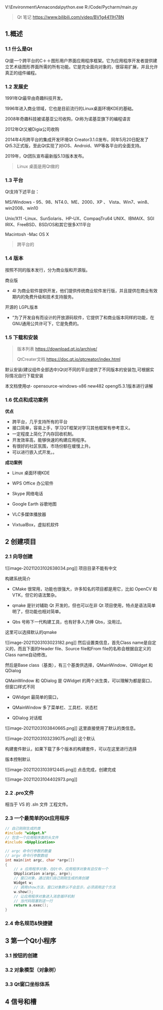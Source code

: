 V:\Environment\Annaconda\python.exe R:/Code/Pycharm/main.py

> Qt 笔记 https://www.bilibili.com/video/BV1g4411H78N



## 1.概述

### 1.1 什么是Qt

Qt是一个跨平台的C＋＋图形用户界面应用程序框架。它为应用程序开发者提供建立艺术级图形界面所需的所有功能。它是完全面向对象的，很容易扩展，并且允许真正的组件编程。

### 1.2 发展史

1991年Qt最早由奇趣科技开发。

1996年进入商业领域，它也是目前流行的Linux桌面环境KDE的基础。

2008年奇趣科技被诺基亚公司收购，Qt称为诺基亚旗下的编程语言

2012年Qt又被Digia公司收购

2014年4月跨平台的集成开发环境Qt Creator3.1.0发布，同年5月20日配发了Qt5.3正式版，至此Qt实现了对iOS、Android、WP等各平台的全面支持。

2019年，Qt团队宣布最新版5.13版本发布。

> Linux 桌面是用Qt做的

### 1.3 平台

Qt支持下述平台：

MS/Windows - 95、98、NT4.0、ME、2000、XP 、 Vista、Win7、win8、win2008、win10

Unix/X11 -Linux、SunSolaris、HP-UX、CompaqTru64 UNIX、IBMAIX、SGI IRIX、FreeBSD、BSD/OS和其它很多X11平台

Macintosh -Mac OS X

> 跨平台的

### 1.4 版本

按照不同的版本发行，分为商业版和开源版。

商业版

- 4I 为商业软件提供开发，他们提供传统商业软件发行版，并且提供在商业有效期内的免费升级和技术支持服务。

开源的 LGPL版本

- “为了开发自有而设计的开放源码软件，它提供了和商业版本同样的功能，在GNU通用公共许可下，它是免费的。

### 1.5 下载和安装

> 版本列表 https://download.qt.io/archive/ 
>
> QtCreater文档 https://doc.qt.io/qtcreator/index.html
>
> 

默认安装(建议组件全部选中)Qt对不同的平台提供了不同版本的安装包,可根据实际情况自行下载安装

本文档使用qt- opensource-windows-x86 new482 opengl5.3.1版本进行讲解

### 1.6 优点和成功案例

**优点**

- 跨平台，几乎支持所有的平台
- 接口简单，容易上手，学习QT框架对学习其他框架有参考意义。
- 一定程度上简化了内存回收机制。
- 开发效率高，能够快速的构建应用程序。
- 有很好的社区氛围，市场份额在缓慢上升。
- 可以进行嵌入式开发。。

**成功案例**

- Linux 桌面环境KDE 

- WPS Office 办公软件
- Skype 网络电话
- Google Earth 谷歌地图
- VLC多媒体播放器
- VixtualBox，虚拟机软件



## 2 创建项目

### 2.1 向导创建

![[image-20211203102638034.png]]
项目目录不能有中文

构建系统简介

- CMake 很常用，功能也很强大，许多知名的项目都是用它，比如 OpenCV 和 VTK，但它的语法繁杂。

- qmake 是针对辅助 Qt 开发的，但也可以在非 Qt 项目使用，特点是语法简单明了，但功能也相对简单。

- Qbs 号称下一代构建工具，也有好多人力捧 Qbs，没用过。

这里可以选择默认的qmake

![[image-20211203103023182.png]]
然后设置类信息，首先Class name是自定义的，而且下面的Header file、Source file和From file的名称会根据自定义的Class name自动修改。

然后是Base class（基类），有三个基类供选择，QMainWindow、QWidget 和 QDialog

QMainWindow 和 QDialog 是 QWidget 的两个派生类，可以理解为都是窗口，但窗口样式不同

- QWidget 最简单的窗口，

- QMainWindow  多了菜单栏、工具栏、状态栏

- QDialog 对话框



![[image-20211203103840665.png]]
这里直接使用了默认的类信息。

![[image-20211203103239075.png]]
这个默认

构建套件默认，如果下载了多个版本的构建套件，可以在这里进行选择

版本控制默认

![[image-20211203103912445.png]]
点击完成，创建完成

![[image-20211203104402973.png]]
### 2.2 .pro文件

相当于 VS 的 .sln 文件 工程文件。



### 2.3 一个最简单的Qt应用程序

```c++
// 自己刚刚生成的类
#include "widget.h"
// 包含一个应用程序类的头文件
#include <QApplication>

// argc 命令行参数的数量
// argv 命令行参数数组
int main(int argc, char *argv[])
{
    // a 应用程序对象，在Qt中，应用程序对象有且仅有一个
    QApplication a(argc, argv);
    // 窗口对象，通过我们自己刚刚生成的类创建
    Widget w;
    // 调用show方法，窗口对象默认不会显示，必须调用这个方法
    w.show();
    // 让应用程序对象进入消息循环机制
    // 当代码阻塞到这一行
    return a.exec();
}
```

### 2.4 命名规范&快捷键











## 3 第一个Qt小程序

### 3.1 按钮的创建









### 3.2 对象模型（对象树）







### 3.3 Qt窗口坐标体系





## 4 信号和槽







